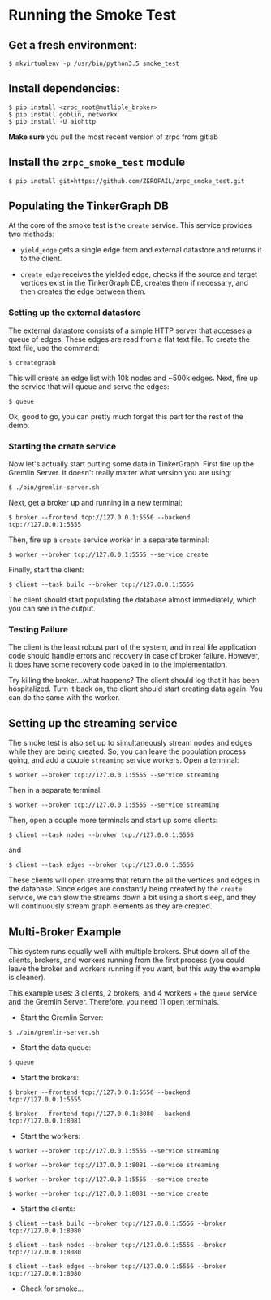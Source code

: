 # Running the Smoke Test

## Get a fresh environment:
```
$ mkvirtualenv -p /usr/bin/python3.5 smoke_test
```

## Install dependencies:

```
$ pip install <zrpc_root@mutliple_broker>
$ pip install goblin, networkx
$ pip install -U aiohttp
```
**Make sure** you pull the most recent version of zrpc from gitlab

## Install the `zrpc_smoke_test` module

```
$ pip install git+https://github.com/ZEROFAIL/zrpc_smoke_test.git
```

## Populating the TinkerGraph DB

At the core of the smoke test is the `create` service. This service provides two
methods:

- `yield_edge` gets a single edge from and external datastore and returns it
to the client.

- `create_edge` receives the yielded edge, checks if the source and target
vertices exist in the TinkerGraph DB, creates them if necessary, and then
creates the edge between them.

### Setting up the external datastore

The external datastore consists of a simple HTTP server that accesses a queue
of edges. These edges are read from a flat text file. To create the text file,
use the command:

```
$ creategraph
```

This will create an edge list with 10k nodes and ~500k edges. Next, fire up the
service that will queue and serve the edges:

```
$ queue
```

Ok, good to go, you can pretty much forget this part for the rest of the demo.

### Starting the create service

Now let's actually start putting some data in TinkerGraph. First fire up the
Gremlin Server. It doesn't really matter what version you are using:

```
$ ./bin/gremlin-server.sh
```

Next, get a broker up and running in a new terminal:

```
$ broker --frontend tcp://127.0.0.1:5556 --backend tcp://127.0.0.1:5555
```

Then, fire up a `create` service worker in a separate terminal:

```
$ worker --broker tcp://127.0.0.1:5555 --service create
```

Finally, start the client:

```
$ client --task build --broker tcp://127.0.0.1:5556
```

The client should start populating the database almost immediately, which you
can see in the output.

### Testing Failure

The client is the least robust part of the system, and in real life application
code should handle errors and recovery in case of broker failure. However,
it does have some recovery code baked in to the implementation.

Try killing the broker...what happens? The client should log that it has been
hospitalized. Turn it back on, the client should start creating data again.
You can do the same with the worker.

## Setting up the streaming service

The smoke test is also set up to simultaneously stream nodes and edges while
they are being created. So, you can leave the population process going, and
add a couple `streaming` service workers. Open a terminal:

```
$ worker --broker tcp://127.0.0.1:5555 --service streaming
```

Then in a separate terminal:

```
$ worker --broker tcp://127.0.0.1:5555 --service streaming
```

Then, open a couple more terminals and start up some clients:

```
$ client --task nodes --broker tcp://127.0.0.1:5556
```

and

```
$ client --task edges --broker tcp://127.0.0.1:5556
```

These clients will open streams that return the all the vertices and edges
in the database. Since edges are constantly being created by the `create`
service, we can slow the streams down a bit using a short sleep, and they
will continuously stream graph elements as they are created.


## Multi-Broker Example

This system runs equally well with multiple brokers. Shut down all of the clients,
brokers, and workers running from the first process (you could leave the broker
and workers running if you want, but this way the example is cleaner).

This example uses: 3 clients, 2 brokers, and 4 workers + the `queue` service and
the Gremlin Server. Therefore, you need 11 open terminals.

* Start the Gremlin Server:
```
$ ./bin/gremlin-server.sh
```
* Start the data queue:
```
$ queue
```
* Start the brokers:
```
$ broker --frontend tcp://127.0.0.1:5556 --backend tcp://127.0.0.1:5555
```
```
$ broker --frontend tcp://127.0.0.1:8080 --backend tcp://127.0.0.1:8081
```
* Start the workers:
```
$ worker --broker tcp://127.0.0.1:5555 --service streaming
```
```
$ worker --broker tcp://127.0.0.1:8081 --service streaming
```
```
$ worker --broker tcp://127.0.0.1:5555 --service create
```
```
$ worker --broker tcp://127.0.0.1:8081 --service create
```
* Start the clients:
```
$ client --task build --broker tcp://127.0.0.1:5556 --broker tcp://127.0.0.1:8080
```
```
$ client --task nodes --broker tcp://127.0.0.1:5556 --broker tcp://127.0.0.1:8080
```
```
$ client --task edges --broker tcp://127.0.0.1:5556 --broker tcp://127.0.0.1:8080
```
* Check for smoke...
